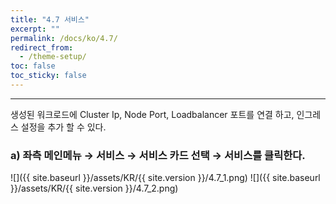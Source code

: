 ```yaml
---
title: "4.7 서비스"
excerpt: ""
permalink: /docs/ko/4.7/
redirect_from:
  - /theme-setup/
toc: false
toc_sticky: false
---
```


---
생성된 워크로드에 Cluster Ip, Node Port, Loadbalancer 포트를 연결 하고, 인그레스 설정을 추가 할 수 있다.

### a\) 좌측 메인메뉴 → 서비스 → 서비스 카드 선택 → 서비스를 클릭한다.
![]({{ site.baseurl }}/assets/KR/{{ site.version }}/4.7_1.png)
![]({{ site.baseurl }}/assets/KR/{{ site.version }}/4.7_2.png)
